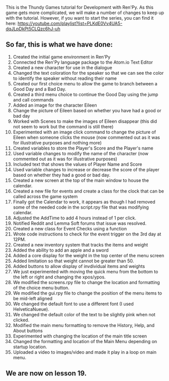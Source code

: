 This is the Thundy Games tutorial for Development with Ren'Py. As this game gets more complicated, we will make a number of changes to keep up with the tutorial. However, if you want to start the series, you can find it here: https://youtube.com/playlist?list=PLKdE0Vv4UA5-dqJLpDkPt5CLQzc6hJ-uh

## So far, this is what we have done:
1. Created the initial game environment in Ren'Py
2. Connected the Ren'Py language package to the Atom.io Text Editor
3. Created a new character for use in the dialogue
4. Changed the text coloration for the speaker so that we can see the color to identify the speaker without reading their name
5. Created our first choice menu to allow the game to branch between a Good Day and a Bad Day.
6. Created a third menu choice to continue the Good Day using the jump and call commands
7. Added an image for the character Eileen
8. Change the picture of Eileen based on whether you have had a good or bad day
9. Worked with Scenes to make the images of Eileen disappear (this did not seem to work but the command is still there)
10. Experimented with an image click command to change the picture of Eileen when someone clicks the mouse (now commented out as it was for illustrative purposes and nothing more)
11. Created variables to store the Player's Score and the Player's name
12. Used variable changes to modify the name of the character (now commented out as it was for illustrative purposes)
13. Included text that shows the values of Player Name and Score
14. Used variable changes to increase or decrease the score of the player based on whether they had a good or bad day.
15. Created a new screen at the top of the main window to house the calendar.
16. Created a new file for events and create a class for the clock that can be called across the game system
17. Finally got the Calendar to work, it appears as though I had removed some of the needed code in the script.rpy file that was modifying calendar.
18. Adjusted the AddTime to add 4 hours instead of 1 per click.
19. Notified Reddit and Lemma Soft forums that issue was resolved.
20. Created a new class for Event Checks using a function
21. Wrote code instructions to check for the event trigger on the 3rd day at 12PM.
22. Created a new inventory system that tracks the items and weight
23. Added the ability to add an apple and a sword
24. Added a core display for the weight in the top center of the menu screen
25. Added limitation so that weight cannot be greater than 50.
26. Added buttons to allow display of invdividual items and weights
27. We just experimented with moving the quick menu from the bottom to the left or right and changing the xpos/ypos.
28. We modified the screens.rpy file to change the location and formatting of the choice menu button.
29. We modified the gui.rpy file to change the position of the menu items to be mid-left aligned
30. We changed the default font to use a different font (I used HelveticaNueue).
31. We changed the default color of the text to be slightly pink when not clicked.
32. Modified the main menu formatting to remove the History, Help, and About buttons
33. Experimented with changing the location of the main title screen
34. Changed the formatting and location of the Main Menu depending on startup location.
35. Uploaded a video to images/video and made it play in a loop on main menu.

## We are now on lesson 19.
